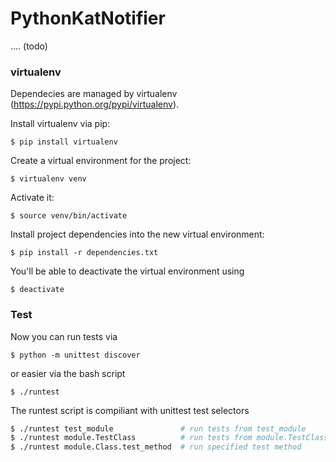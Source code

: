 # PythonKatNotifier

.... (todo)

### virtualenv

Dependecies are managed by virtualenv (https://pypi.python.org/pypi/virtualenv).

Install virtualenv via pip:
```
$ pip install virtualenv
```

Create a virtual environment for the project:
```
$ virtualenv venv
```

Activate it:
```
$ source venv/bin/activate
```

Install project dependencies into the new virtual environment:
```
$ pip install -r dependencies.txt
```

You'll be able to deactivate the virtual environment using
```
$ deactivate
```

### Test

Now you can run tests via
```
$ python -m unittest discover
```
or easier via the bash script
```
$ ./runtest
```
The runtest script is compiliant with unittest test selectors
```bash
$ ./runtest test_module               # run tests from test_module
$ ./runtest module.TestClass          # run tests from module.TestClass
$ ./runtest module.Class.test_method  # run specified test method
```


